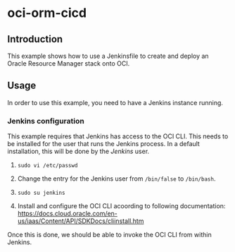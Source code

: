 # oci-orm-cicd
## Introduction
This example shows how to use a Jenkinsfile to create and deploy an Oracle Resource Manager stack onto OCI. 

## Usage
In order to use this example, you need to have a Jenkins instance running. 

### Jenkins configuration
This example requires that Jenkins has access to the OCI CLI. This needs to be installed for the user that runs the Jenkins process.
In a default installation, this will be done by the _Jenkins_ user. 

1. `sudo vi /etc/passwd`

2. Change the entry for the Jenkins user from 
`/bin/false` to `/bin/bash`. 

3. `sudo su jenkins`
4. Install and configure the OCI CLI acoording to following documentation: https://docs.cloud.oracle.com/en-us/iaas/Content/API/SDKDocs/cliinstall.htm

Once this is done, we should be able to invoke the OCI CLI from within Jenkins. 



